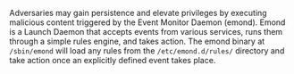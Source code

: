 Adversaries may gain persistence and elevate privileges by executing malicious content triggered by the Event Monitor Daemon (emond). Emond is a Launch Daemon that accepts events from various services, runs them through a simple rules engine, and takes action. The emond binary at `/sbin/emond` will load any rules from the `/etc/emond.d/rules/` directory and take action once an explicitly defined event takes place.